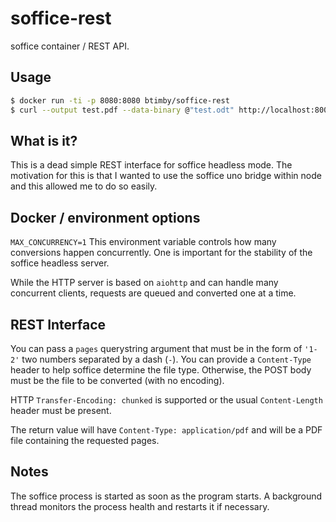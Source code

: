 # soffice-rest
soffice container / REST API.

## Usage

```bash
$ docker run -ti -p 8080:8080 btimby/soffice-rest
$ curl --output test.pdf --data-binary @"test.odt" http://localhost:8008/?pages=1-1
```

## What is it?

This is a dead simple REST interface for soffice headless mode. The motivation
for this is that I wanted to use the soffice uno bridge within node and this
allowed me to do so easily.

## Docker / environment options

`MAX_CONCURRENCY=1` This environment variable controls how many conversions
happen concurrently. One is important for the stability of the soffice
headless server.

While the HTTP server is based on `aiohttp` and can handle many concurrent
clients, requests are queued and converted one at a time.

## REST Interface

You can pass a `pages` querystring argument that must be in the form of `'1-2'`
two numbers separated by a dash (`-`). You can provide a `Content-Type` header
to help soffice determine the file type. Otherwise, the POST body must be the
file to be converted (with no encoding).

HTTP `Transfer-Encoding: chunked` is supported or the usual `Content-Length`
header must be present.

The return value will have `Content-Type: application/pdf` and will be a PDF
file containing the requested pages.

## Notes

The soffice process is started as soon as the program starts. A background
thread monitors the process health and restarts it if necessary.
